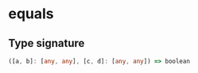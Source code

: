 # equals

## Type signature

<!-- prettier-ignore-start -->
```typescript
([a, b]: [any, any], [c, d]: [any, any]) => boolean
```
<!-- prettier-ignore-end -->

